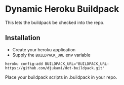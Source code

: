 Dynamic Heroku Buildpack
========================

This lets the buildpack be checked into the repo.

Installation
------------

  * Create your heroku application
  * Supply the `BUILDPACK_URL` env variable 

```
heroku config:add BUILDPACK_URL="BUILDPACK_URL: https://github.com/djukami/dot-buildpack.git"
```

Place your buildpack scripts in .buildpack in your repo.
